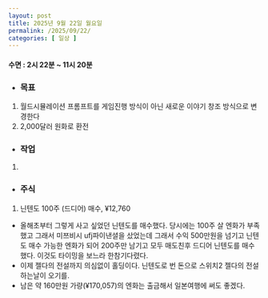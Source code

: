 ```yaml
---
layout: post
title: 2025년 9월 22일 월요일
permalink: /2025/09/22/
categories: [ 일상 ]
---
```

#### 수면 : 2시 22분 ~ 11시 20분
* ### 목표
1. 월드시뮬레이션 프롬프트를 게임진행 방식이 아닌 새로운 이야기 창조 방식으로 변경한다
2. 2,000달러 원화로 환전

* ### 작업
1. 

* ### 주식
1. 닌텐도 100주 (드디어) 매수, ¥12,760 
- 올해초부터 그렇게 사고 싶었던 닌텐도를 매수했다. 당시에는 100주 살 엔화가 부족했고 그래서 미쯔비시 ufj파이낸셜을 샀었는데 그래서 수익 500만원을 넘기고 닌텐도 매수 가능한 엔화가 되어 200주만 남기고 모두 매도친후 드디어 닌텐도를 매수했다. 이것도 타이밍을 보느라 한참기다렸다.
- 이제 젤다의 전설까지 의심없이 홀딩이다. 닌텐도로 번 돈으로 스위치2 젤다의 전설 하는날이 오기를.
- 남은 약 160만원 가량(¥170,057)의 엔화는 출금해서 일본여행에 써도 좋겠다.

